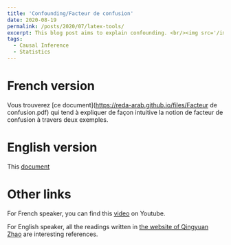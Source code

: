 ```yaml
---
title: 'Confounding/Facteur de confusion'
date: 2020-08-19
permalink: /posts/2020/07/latex-tools/
excerpt: This blog post aims to explain confounding. <br/><img src='/images/confounding.png' style="width:256px;height:256px;">
tags:
  - Causal Inference 
  - Statistics
---
```


French version 
======
Vous trouverez [ce document](https://reda-arab.github.io/files/Facteur de confusion.pdf) qui tend à expliquer de façon intuitive la notion de facteur de confusion à travers deux exemples. 

English version 
======
This [document](hzez) 

Other links 
======
For French speaker, you can find this [video](https://www.youtube.com/watch?v=vs_Zzf_vL2I) on Youtube. 

For English speaker, all the readings written in [the website of Qingyuan Zhao](http://www.statslab.cam.ac.uk/~qz280/teaching/causal-2019/) are interesting references. 
